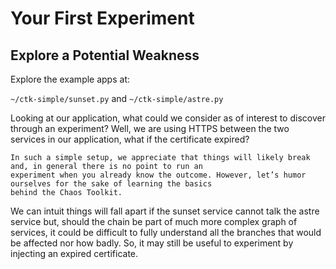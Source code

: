 # Your First Experiment

## Explore a Potential Weakness

Explore the example apps at:

`~/ctk-simple/sunset.py` and `~/ctk-simple/astre.py`

Looking at our application, what could we consider as of interest to discover through an experiment? Well, we are 
using HTTPS between the two services in our application, what if the certificate expired?

```none
In such a simple setup, we appreciate that things will likely break and, in general there is no point to run an 
experiment when you already know the outcome. However, let’s humor ourselves for the sake of learning the basics 
behind the Chaos Toolkit.
```

We can intuit things will fall apart if the sunset service cannot talk the astre service but, should the chain be part 
of much more complex graph of services, it could be difficult to fully understand all the branches that would be 
affected nor how badly. So, it may still be useful to experiment by injecting an expired certificate.
